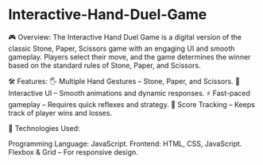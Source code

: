 # Interactive-Hand-Duel-Game

🎮 Overview:
The Interactive Hand Duel Game is a digital version of the classic Stone, Paper, Scissors game with an engaging UI and smooth gameplay. Players select their move, and the game determines the winner based on the standard rules of Stone, Paper, and Scissors.

🛠 Features:
🖐️ Multiple Hand Gestures – Stone, Paper, and Scissors.
🎨 Interactive UI – Smooth animations and dynamic responses.
⚡ Fast-paced gameplay – Requires quick reflexes and strategy.
💾 Score Tracking – Keeps track of player wins and losses.

🚀 Technologies Used:

Programming Language: JavaScript.
Frontend: HTML, CSS, JavaScript. 
Flexbox & Grid – For responsive design.
